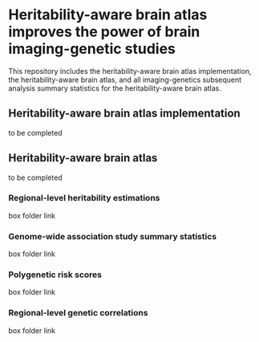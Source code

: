 # Heritability-aware brain atlas improves the power of brain imaging-genetic studies

This repository includes the heritability-aware brain atlas implementation, the heritability-aware brain atlas, and all imaging-genetics subsequent analysis summary statistics for the heritability-aware brain atlas. 

## Heritability-aware brain atlas implementation

to be completed

## Heritability-aware brain atlas

to be completed

### Regional-level heritability estimations

box folder link

### Genome-wide association study summary statistics

box folder link

### Polygenetic risk scores

box folder link

### Regional-level genetic correlations

box folder link
